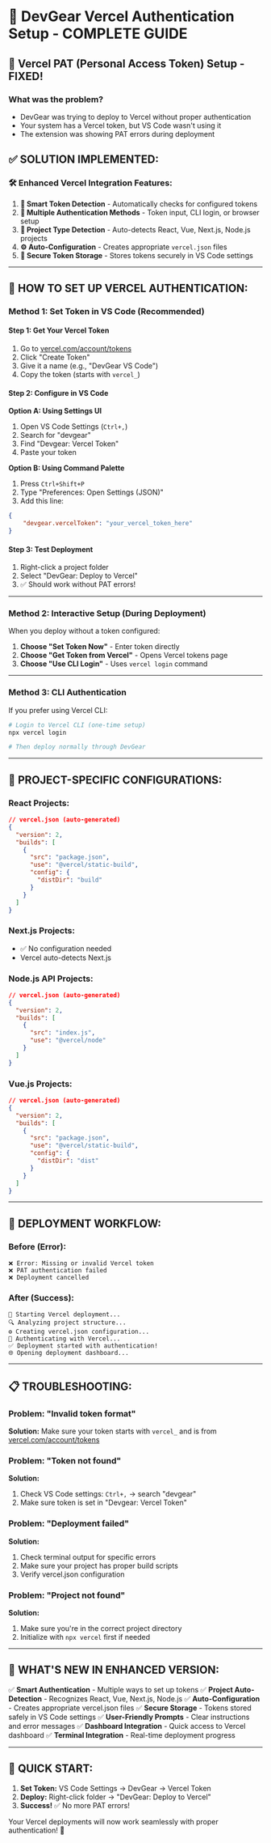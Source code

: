 # 🚀 DevGear Vercel Authentication Setup - COMPLETE GUIDE

## 🔐 **Vercel PAT (Personal Access Token) Setup - FIXED!**

### **What was the problem?**
- DevGear was trying to deploy to Vercel without proper authentication
- Your system has a Vercel token, but VS Code wasn't using it
- The extension was showing PAT errors during deployment

## ✅ **SOLUTION IMPLEMENTED:**

### **🛠️ Enhanced Vercel Integration Features:**

1. **🔑 Smart Token Detection** - Automatically checks for configured tokens
2. **🎯 Multiple Authentication Methods** - Token input, CLI login, or browser setup
3. **📁 Project Type Detection** - Auto-detects React, Vue, Next.js, Node.js projects
4. **⚙️ Auto-Configuration** - Creates appropriate `vercel.json` files
5. **🔐 Secure Token Storage** - Stores tokens securely in VS Code settings

---

## 🚀 **HOW TO SET UP VERCEL AUTHENTICATION:**

### **Method 1: Set Token in VS Code (Recommended)**

#### **Step 1: Get Your Vercel Token**
1. Go to [vercel.com/account/tokens](https://vercel.com/account/tokens)
2. Click "Create Token"
3. Give it a name (e.g., "DevGear VS Code")
4. Copy the token (starts with `vercel_`)

#### **Step 2: Configure in VS Code**
**Option A: Using Settings UI**
1. Open VS Code Settings (`Ctrl+,`)
2. Search for "devgear"
3. Find "Devgear: Vercel Token"
4. Paste your token

**Option B: Using Command Palette**
1. Press `Ctrl+Shift+P`
2. Type "Preferences: Open Settings (JSON)"
3. Add this line:
```json
{
    "devgear.vercelToken": "your_vercel_token_here"
}
```

#### **Step 3: Test Deployment**
1. Right-click a project folder
2. Select "DevGear: Deploy to Vercel"
3. ✅ Should work without PAT errors!

---

### **Method 2: Interactive Setup (During Deployment)**

When you deploy without a token configured:

1. **Choose "Set Token Now"** - Enter token directly
2. **Choose "Get Token from Vercel"** - Opens Vercel tokens page
3. **Choose "Use CLI Login"** - Uses `vercel login` command

---

### **Method 3: CLI Authentication**

If you prefer using Vercel CLI:

```bash
# Login to Vercel CLI (one-time setup)
npx vercel login

# Then deploy normally through DevGear
```

---

## 🎯 **PROJECT-SPECIFIC CONFIGURATIONS:**

### **React Projects:**
```json
// vercel.json (auto-generated)
{
  "version": 2,
  "builds": [
    {
      "src": "package.json",
      "use": "@vercel/static-build",
      "config": {
        "distDir": "build"
      }
    }
  ]
}
```

### **Next.js Projects:**
- ✅ No configuration needed
- Vercel auto-detects Next.js

### **Node.js API Projects:**
```json
// vercel.json (auto-generated)
{
  "version": 2,
  "builds": [
    {
      "src": "index.js",
      "use": "@vercel/node"
    }
  ]
}
```

### **Vue.js Projects:**
```json
// vercel.json (auto-generated)
{
  "version": 2,
  "builds": [
    {
      "src": "package.json",
      "use": "@vercel/static-build",
      "config": {
        "distDir": "dist"
      }
    }
  ]
}
```

---

## 🔧 **DEPLOYMENT WORKFLOW:**

### **Before (Error):**
```
❌ Error: Missing or invalid Vercel token
❌ PAT authentication failed
❌ Deployment cancelled
```

### **After (Success):**
```
🚀 Starting Vercel deployment...
🔍 Analyzing project structure...
⚙️ Creating vercel.json configuration...
🔐 Authenticating with Vercel...
✅ Deployment started with authentication!
🌐 Opening deployment dashboard...
```

---

## 📋 **TROUBLESHOOTING:**

### **Problem: "Invalid token format"**
**Solution:** Make sure your token starts with `vercel_` and is from [vercel.com/account/tokens](https://vercel.com/account/tokens)

### **Problem: "Token not found"**
**Solution:** 
1. Check VS Code settings: `Ctrl+,` → search "devgear"
2. Make sure token is set in "Devgear: Vercel Token"

### **Problem: "Deployment failed"**
**Solution:**
1. Check terminal output for specific errors
2. Make sure your project has proper build scripts
3. Verify vercel.json configuration

### **Problem: "Project not found"**
**Solution:**
1. Make sure you're in the correct project directory
2. Initialize with `npx vercel` first if needed

---

## 🎉 **WHAT'S NEW IN ENHANCED VERSION:**

✅ **Smart Authentication** - Multiple ways to set up tokens
✅ **Project Auto-Detection** - Recognizes React, Vue, Next.js, Node.js
✅ **Auto-Configuration** - Creates appropriate vercel.json files
✅ **Secure Storage** - Tokens stored safely in VS Code settings
✅ **User-Friendly Prompts** - Clear instructions and error messages
✅ **Dashboard Integration** - Quick access to Vercel dashboard
✅ **Terminal Integration** - Real-time deployment progress

---

## 🚀 **QUICK START:**

1. **Set Token:** VS Code Settings → DevGear → Vercel Token
2. **Deploy:** Right-click folder → "DevGear: Deploy to Vercel"
3. **Success!** ✅ No more PAT errors!

Your Vercel deployments will now work seamlessly with proper authentication! 🎯
